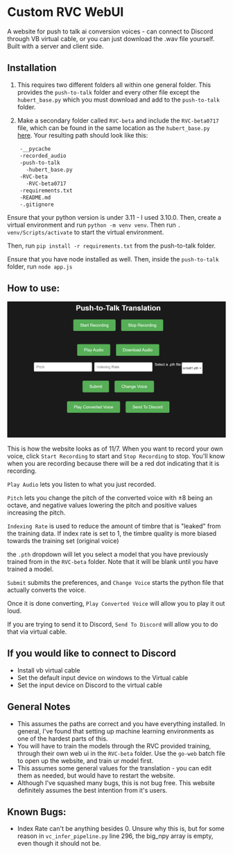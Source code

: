 # Custom RVC WebUI
A website for push to talk ai conversion voices - can connect to Discord through VB virtual cable, or you can just download the .wav file yourself. Built with a server and client side.

## Installation
1. This requires two different folders all within one general folder. This provides the `push-to-talk` folder and every other file except the `hubert_base.py` which you must download and add to the `push-to-talk` folder. 

2. Make a secondary folder called `RVC-beta` and include the `RVC-beta0717` file, which can be found in the same location as the `hubert_base.py` [here](https://huggingface.co/lj1995/VoiceConversionWebUI/tree/main). Your resulting path should look like this: 
   

``` -Overall_folder
    -__pycache
    -recorded_audio
    -push-to-talk
      -hubert_base.py
    -RVC-beta
      -RVC-beta0717
    -requirements.txt
    -README.md
    -.gitignore
```

Ensure that your python version is under 3.11 - I used 3.10.0. Then, create a virtual environment and run `python -m venv venv`. Then run `. venv/Scripts/activate` to start the virtual environment.

Then, run `pip install -r requirements.txt` from the push-to-talk folder.

Ensure that you have node installed as well. Then, inside the `push-to-talk` folder, run `node app.js`
  

## How to use:
![](website_img.png)

This is how the website looks as of 11/7. When you want to record your own voice, click `Start Recording` to start and `Stop Recording` to stop. You'll know when you are recording because there will be a red dot indicating that it is recording.

`Play Audio` lets you listen to what you just recorded.

`Pitch` lets you change the pitch of the converted voice with ±8 being an octave, and negative values lowering the pitch and positive values increasing the pitch.

`Indexing Rate` is used to reduce the amount of timbre that is "leaked" from the training data. If index rate is set to 1, the timbre quality is more biased towards the training set (original voice)

the `.pth` dropdown will let you select a model that you have previously trained from in the `RVC-beta` folder. Note that it will be blank until you have trained a model.

`Submit` submits the preferences, and `Change Voice` starts the python file that actually converts the voice.

Once it is done converting, `Play Converted Voice` will allow you to play it out loud.

If you are trying to send it to Discord, `Send To Discord` will allow you to do that via virtual cable.

## If you would like to connect to Discord
- Install vb virtual cable 
- Set the default input device on windows to the Virtual cable
- Set the input device on Discord to the virtual cable


## General Notes
- This assumes the paths are correct and you have everything installed. In general, I've found that setting up machine learning environments as one of the hardest parts of this.
- You will have to train the models through the RVC provided training, through their own web ui in the `RVC-beta` folder. Use the `go-web` batch file to open up the website, and train ur model first.
- This assumes some general values for the translation - you can edit  them as needed, but would have to restart the website.
- Although I've squashed many bugs, this is not bug free. This website definitely assumes the best intention from it's users. 

## Known Bugs:
- Index Rate can't be anything besides 0. Unsure why this is, but for some reason in `vc_infer_pipeline.py` line 296, the big_npy array is empty, even though it should not be.